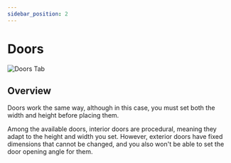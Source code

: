 ```yaml
---
sidebar_position: 2
---
```


# Doors

![Doors Tab](/assets/images/draw_door.png)

## Overview

Doors work the same way, although in this case, you must set both the width and height before placing them.

Among the available doors, interior doors are procedural, meaning they adapt to the height and width you set. However, exterior doors have fixed dimensions that cannot be changed, and you also won't be able to set the door opening angle for them.
